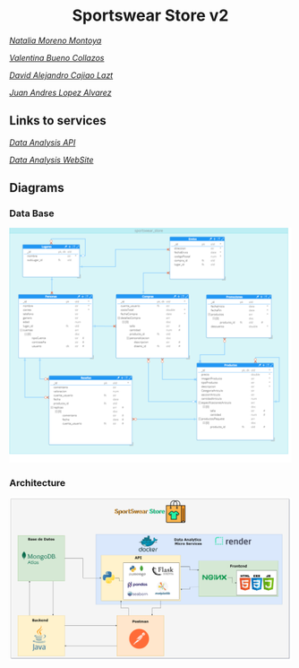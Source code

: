 #  <center>Sportswear Store v2</center>

*[Natalia Moreno Montoya](https://github.com/natam226)*

*[Valentina Bueno Collazos](https://github.com/valentinabc19)*

*[David Alejandro Cajiao Lazt](https://github.com/DCajiao)*

*[Juan Andres Lopez Alvarez](https://github.com/DCajiao)*

## Links to services

*[Data Analysis API](https://sportswear-store-data-analysis-api.onrender.com)*

*[Data Analysis WebSite](https://sportswear-store-data-analysis.onrender.com)*

## Diagrams

### Data Base
![DB Model](./diagrams/db_model.png)

### Architecture

![Architecture Model](./diagrams/architecture.png)